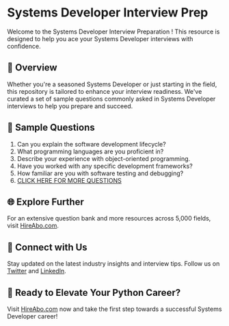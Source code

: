# Systems Developer Interview Prep

Welcome to the Systems Developer Interview Preparation ! This resource is designed to help you ace your Systems Developer interviews with confidence.

## 🚀 Overview

Whether you're a seasoned Systems Developer or just starting in the field, this repository is tailored to enhance your interview readiness. We've curated a set of sample questions commonly asked in Systems Developer interviews to help you prepare and succeed.

## 📝 Sample Questions

1. Can you explain the software development lifecycle?
2. What programming languages are you proficient in?
3. Describe your experience with object-oriented programming.
4. Have you worked with any specific development frameworks?
5. How familiar are you with software testing and debugging?
6. [CLICK HERE FOR MORE QUESTIONS](https://hireabo.com/job/0_0_16/Systems%20Developer)

## 🌐 Explore Further

For an extensive question bank and more resources across 5,000 fields, visit [HireAbo.com](https://www.hireabo.com).

## 📱 Connect with Us

Stay updated on the latest industry insights and interview tips. Follow us on [Twitter](https://twitter.com/hireabo) and [LinkedIn](https://www.linkedin.com/in/hire-abo-3609972a8/).

## 🚀 Ready to Elevate Your Python Career?

Visit [HireAbo.com](https://www.hireabo.com) now and take the first step towards a successful Systems Developer career!